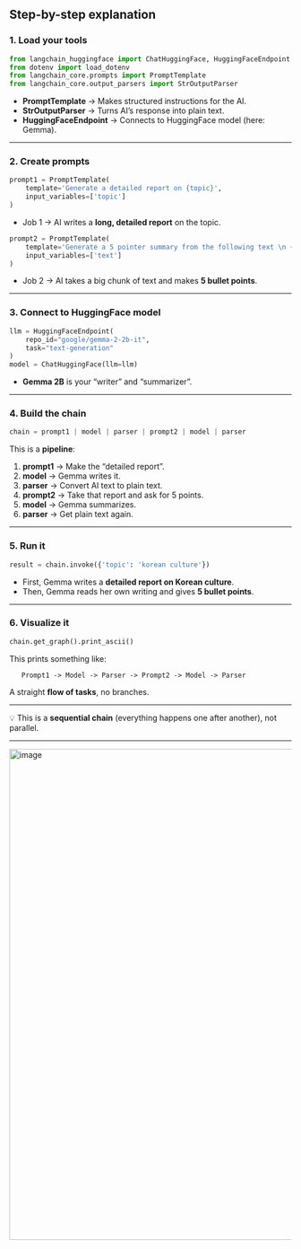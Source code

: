 
## **Step-by-step explanation**

### **1. Load your tools**

```python
from langchain_huggingface import ChatHuggingFace, HuggingFaceEndpoint
from dotenv import load_dotenv
from langchain_core.prompts import PromptTemplate
from langchain_core.output_parsers import StrOutputParser
```

* **PromptTemplate** → Makes structured instructions for the AI.
* **StrOutputParser** → Turns AI’s response into plain text.
* **HuggingFaceEndpoint** → Connects to HuggingFace model (here: Gemma).

---

### **2. Create prompts**

```python
prompt1 = PromptTemplate(
    template='Generate a detailed report on {topic}',
    input_variables=['topic']
)
```

* Job 1 → AI writes a **long, detailed report** on the topic.

```python
prompt2 = PromptTemplate(
    template='Generate a 5 pointer summary from the following text \n {text}',
    input_variables=['text']
)
```

* Job 2 → AI takes a big chunk of text and makes **5 bullet points**.

---

### **3. Connect to HuggingFace model**

```python
llm = HuggingFaceEndpoint(
    repo_id="google/gemma-2-2b-it",
    task="text-generation"
)
model = ChatHuggingFace(llm=llm)
```

* **Gemma 2B** is your “writer” and “summarizer”.

---

### **4. Build the chain**

```python
chain = prompt1 | model | parser | prompt2 | model | parser
```

This is a **pipeline**:

1. **prompt1** → Make the “detailed report”.
2. **model** → Gemma writes it.
3. **parser** → Convert AI text to plain text.
4. **prompt2** → Take that report and ask for 5 points.
5. **model** → Gemma summarizes.
6. **parser** → Get plain text again.

---

### **5. Run it**

```python
result = chain.invoke({'topic': 'korean culture'})
```

* First, Gemma writes a **detailed report on Korean culture**.
* Then, Gemma reads her own writing and gives **5 bullet points**.

---

### **6. Visualize it**

```python
chain.get_graph().print_ascii()
```

This prints something like:

```
   Prompt1 -> Model -> Parser -> Prompt2 -> Model -> Parser
```

A straight **flow of tasks**, no branches.

---

💡 This is a **sequential chain** (everything happens one after another), not parallel.

---





<img width="1575" height="875" alt="image" src="https://github.com/user-attachments/assets/7ae11571-c8f0-4abd-900d-c0047b8b3f31" />

